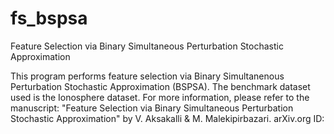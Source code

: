 # fs_bspsa
Feature Selection via Binary Simultaneous Perturbation Stochastic Approximation

This program performs feature selection via
Binary Simultanenous Perturbation Stochastic Approximation (BSPSA).
The benchmark dataset used is the Ionosphere dataset.
For more information, please refer to the manuscript:
"Feature Selection via Binary Simultaneous Perturbation Stochastic Approximation"
by V. Aksakalli & M. Malekipirbazari.
arXiv.org ID:
